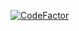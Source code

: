 [![CodeFactor](https://www.codefactor.io/repository/github/fabianwgl/ca.py-game/badge)](https://www.codefactor.io/repository/github/fabianwgl/ca.py-game)